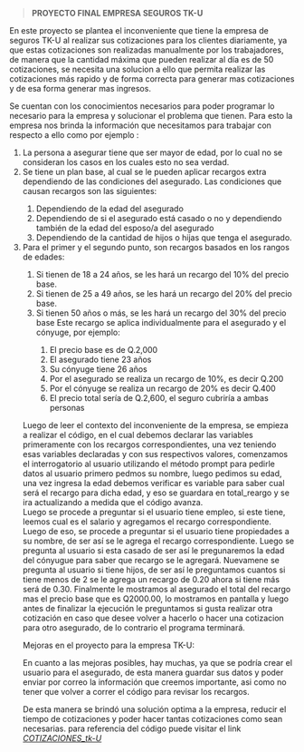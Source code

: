 >**PROYECTO FINAL EMPRESA SEGUROS TK-U**


En este proyecto se plantea el inconveniente que tiene la empresa de seguros TK-U al realizar sus cotizaciones para los clientes diariamente, ya que estas cotizaciones son realizadas manualmente por los trabajadores, de manera que la cantidad máxima que pueden realizar al día es de 50 cotizaciones, se necesita una solucion a ello que permita realizar las cotizaciones más rapido y de forma correcta para generar mas cotizaciones y de esa forma generar mas ingresos. 

Se cuentan con los conocimientos necesarios para poder programar lo necesario para la empresa y solucionar el problema que tienen. Para esto la empresa nos brinda la información que necesitamos para trabajar con respecto a ello como por ejemplo : 

<ol>
<li>La persona a asegurar tiene que ser mayor de edad, por lo cual no se
consideran los casos en los cuales esto no sea verdad.</li>
<li>Se tiene un plan base, al cual se le pueden aplicar recargos extra dependiendo de las condiciones del asegurado. Las condiciones que causan recargos son las siguientes:</li>
  <ol><li>Dependiendo de la edad del asegurado</li>  
  <li>Dependiendo de si el asegurado está casado o no y dependiendo también de la edad del esposo/a del asegurado</li>   
  <li>Dependiendo de la cantidad de hijos o hijas que tenga el asegurado.</li></ol>
<li>Para el primer y el segundo punto, son recargos basados en los rangos de edades:</li>
  <ol><li>Si tienen de 18 a 24 años, se les hará un recargo del 10% del precio base.</li>
  <li>Si tienen de 25 a 49 años, se les hará un recargo del 20% del precio base.</li>
  <li>Si tienen 50 años o más, se les hará un recargo del 30% del precio base Este recargo se aplica individualmente para el asegurado y el cónyuge, por ejemplo:</li></ol>
    <ol><ol><li>El precio base es de Q.2,000</li>
    <li>El asegurado tiene 23 años</li>
    <li>Su cónyuge tiene 26 años</li>
    <li>Por el asegurado se realiza un recargo de 10%, es decir Q.200</li>
    <li>Por el cónyuge se realiza un recargo de 20% es decir Q.400</li>
    <li>El precio total sería de Q.2,600, el seguro cubriría a ambas personas</li></ol></ol>  

Luego de leer el contexto del inconveniente de la empresa, se empieza a realizar el código, en el cual debemos declarar las variables primeramente con los recargos correspondientes, una vez teniendo esas variables declaradas y con sus respectivos valores, comenzamos el interrogatorio al usuario utilizando el método prompt para pedirle datos al usuario primero pedmos su nombre, luego pedimos su edad, una vez ingresa la edad debemos verificar es variable para saber cual será el recargo para dicha edad, y eso se guardara en total_reargo y se ira actualizando a medida que el código avanza.  
Luego se procede a preguntar si el usuario tiene empleo, si este tiene, leemos cual es el salario y agregamos el recargo correspondiente.  
Luego de eso, se procede a preguntar si el usuario tiene propiedades a su nombre, de ser así se le agrega el recargo correspondiente. 
Luego se pregunta al usuario si esta casado de ser así le pregunaremos la edad del cónyugue para saber que recargo se le agregará. 
Nuevamene se pregunta al usuario si tiene hijos, de ser así le preguntamos cuantos si tiene menos de 2 se le agrega un recargo de 0.20 ahora si tiene más será de 0.30.
Finalmente le mostramos al asegurado el total del recargo mas el precio base que es Q2000.00, lo mostramos en pantalla y luego antes de finalizar la ejecución le preguntamos si gusta realizar otra cotización en caso que desee volver a hacerlo o hacer una cotizacion para otro asegurado, de lo contrario el programa terminará. 

Mejoras en el proyecto para la empresa TK-U:

En cuanto a las mejoras posibles, hay muchas, ya que se podría crear el usuario para el asegurado, de esta manera guardar sus datos y poder enviar por correo la información que creemos importante, asi como no tener que volver a correr el código para revisar los recargos. 

De esta manera se brindó una solución optima a la empresa, reducir el tiempo de cotizaciones y poder hacer tantas cotizaciones como sean necesarias. para referencia del código puede visitar el link [*COTIZACIONES_tk-U*](proyecto.html)
    
    
